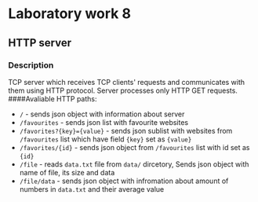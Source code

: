# Laboratory work 8
## HTTP server
### Description
TCP server which receives TCP clients' requests and communicates with them using HTTP protocol.
Server processes only HTTP GET requests.
####Avaliable HTTP paths:
* `/` - sends json object with information about server
* `/favourites` - sends json list with favourite websites
* `/favorites?{key}={value}` - sends json sublist with websites from `/favourites` list which have field `{key}` set as `{value}`
* `/favorites/{id}` - sends json object from `/favourites` list with id set as `{id}`
* `/file` - reads `data.txt` file from `data/` dircetory, Sends json object with name of file, its size and data
* `/file/data` - sends json object with infromation about amount of numbers in `data.txt` and their average value